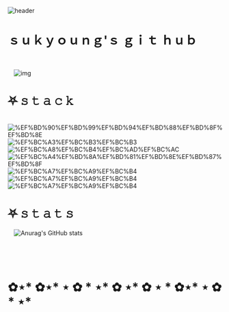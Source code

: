 
![header](https://capsule-render.vercel.app/api?type=shark&color=gradient&height=300&section=header&text=%20%20✿%20•%20◡%20•%20✿&fontSize=90)
⠀⠀
# ｓｕｋｙｏｕｎｇ'ｓ ｇｉｔ ｈｕｂ
⠀


⠀
![img](https://search.pstatic.net/common/?src=http%3A%2F%2Fblogfiles.naver.net%2F20150720_47%2Fbanimong_1437371014695CBHX4_PNG%2F128310437b6fe1e95b493b0d1ce19dae.png&type=sc960_832) 
⠀



# ⛧ 𝚜 𝚝 𝚊 𝚌 𝚔
⠀
![%EF%BD%90%EF%BD%99%EF%BD%94%EF%BD%88%EF%BD%8F%EF%BD%8E](https://img.shields.io/badge/-%EF%BD%90%EF%BD%99%EF%BD%94%EF%BD%88%EF%BD%8F%EF%BD%8E-ff8f79?logo=Python&logoColor=white&style=for-the-badge) ![%EF%BC%A3%EF%BC%B3%EF%BC%B3](https://img.shields.io/badge/-%EF%BC%A3%EF%BC%B3%EF%BC%B3-f28cb0?logo=CSS3&logoColor=white&style=for-the-badge) ![%EF%BC%A8%EF%BC%B4%EF%BC%AD%EF%BC%AC](https://img.shields.io/badge/-%EF%BC%A8%EF%BC%B4%EF%BC%AD%EF%BC%AC-f48e86?logo=HTML5&logoColor=white&style=for-the-badge) ![%EF%BC%A4%EF%BD%8A%EF%BD%81%EF%BD%8E%EF%BD%87%EF%BD%8F](https://img.shields.io/badge/-%EF%BC%A4%EF%BD%8A%EF%BD%81%EF%BD%8E%EF%BD%87%EF%BD%8F-f98b57?logo=Django&logoColor=white&style=for-the-badge) ![%EF%BC%A7%EF%BC%A9%EF%BC%B4](https://img.shields.io/badge/-%EF%BC%A7%EF%BC%A9%EF%BC%B4-f05c96?logo=Git&logoColor=white&style=for-the-badge) ![%EF%BC%A7%EF%BC%A9%EF%BC%B4](https://img.shields.io/badge/-%EF%BC%A7%EF%BC%A9%EF%BC%B4-f05c96?logo=Vue&logoColor=white&style=for-the-badge) ![%EF%BC%A7%EF%BC%A9%EF%BC%B4](https://img.shields.io/badge/-%EF%BC%A7%EF%BC%A9%EF%BC%B4-f05c96?logo=JavaScript&logoColor=white&style=for-the-badge)
⠀
⠀



# ⛧ 𝚜 𝚝 𝚊 𝚝 𝚜
⠀
![Anurag's GitHub stats](https://github-readme-stats.vercel.app/api?username=SUKYOUNG11&theme=swift&show_icons=true)

⠀

⠀


# ✿⋆*   ✿⋆* ⋆ ✿ *  ⋆*  ✿  ⋆*   ✿  ⋆ *     ✿⋆* ⋆ ✿ *  ⋆*  
